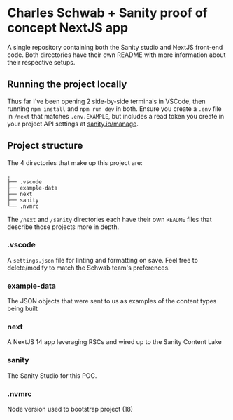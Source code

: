 # Charles Schwab + Sanity proof of concept NextJS app

A single repository containing both the Sanity studio and NextJS front-end code. Both directories have their own README with more information about their respective setups.

## Running the project locally

Thus far I've been opening 2 side-by-side terminals in VSCode, then running `npm install` and `npm run dev` in both. Ensure you create a `.env` file in `/next` that matches `.env.EXAMPLE`, but includes a read token you create in your project API settings at [sanity.io/manage](https://sanity.io/manage).

## Project structure

The 4 directories that make up this project are:

```
.
├── .vscode
├── example-data
├── next
├── sanity
└── .nvmrc
```

The `/next` and `/sanity` directories each have their own `README` files that describe those projects more in depth.

### .vscode

A `settings.json` file for linting and formatting on save. Feel free to delete/modify to match the Schwab team's preferences.

### example-data

The JSON objects that were sent to us as examples of the content types being built

### next

A NextJS 14 app leveraging RSCs and wired up to the Sanity Content Lake

### sanity

The Sanity Studio for this POC.

### .nvmrc

Node version used to bootstrap project (18)
